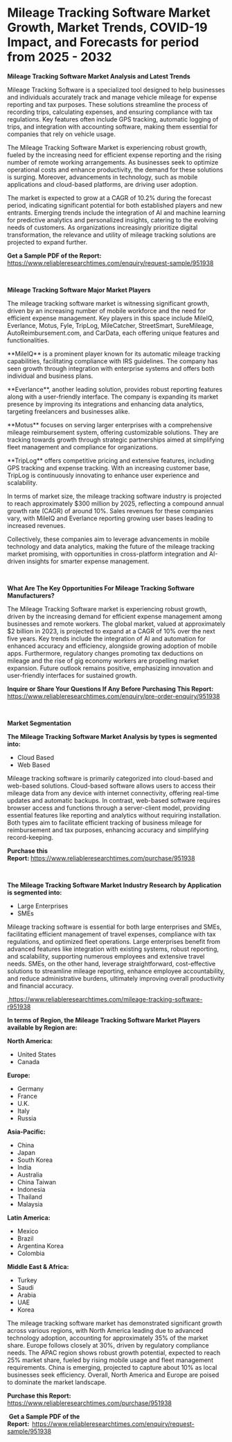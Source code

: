 <p><h1>Mileage Tracking Software Market Growth, Market Trends, COVID-19 Impact, and Forecasts for period from 2025 - 2032</h1></p><p><strong>Mileage Tracking Software Market Analysis and Latest Trends</strong></p>
<p><p>Mileage Tracking Software is a specialized tool designed to help businesses and individuals accurately track and manage vehicle mileage for expense reporting and tax purposes. These solutions streamline the process of recording trips, calculating expenses, and ensuring compliance with tax regulations. Key features often include GPS tracking, automatic logging of trips, and integration with accounting software, making them essential for companies that rely on vehicle usage.</p><p>The Mileage Tracking Software Market is experiencing robust growth, fueled by the increasing need for efficient expense reporting and the rising number of remote working arrangements. As businesses seek to optimize operational costs and enhance productivity, the demand for these solutions is surging. Moreover, advancements in technology, such as mobile applications and cloud-based platforms, are driving user adoption.</p><p>The market is expected to grow at a CAGR of 10.2% during the forecast period, indicating significant potential for both established players and new entrants. Emerging trends include the integration of AI and machine learning for predictive analytics and personalized insights, catering to the evolving needs of customers. As organizations increasingly prioritize digital transformation, the relevance and utility of mileage tracking solutions are projected to expand further.</p></p>
<p><strong>Get a Sample PDF of the Report:&nbsp;</strong> <a href="https://www.reliableresearchtimes.com/enquiry/request-sample/951938?utm_campaign=2009&utm_medium=2&utm_source=Github&utm_content=ia&utm_term=17042025&utm_id=mileage-tracking-software">https://www.reliableresearchtimes.com/enquiry/request-sample/951938</a></p>
<p>&nbsp;</p>
<p><strong>Mileage Tracking Software Major Market Players</strong></p>
<p><p>The mileage tracking software market is witnessing significant growth, driven by an increasing number of mobile workforce and the need for efficient expense management. Key players in this space include MileIQ, Everlance, Motus, Fyle, TripLog, MileCatcher, StreetSmart, SureMileage, AutoReimbursement.com, and CarData, each offering unique features and functionalities.</p><p>**MileIQ** is a prominent player known for its automatic mileage tracking capabilities, facilitating compliance with IRS guidelines. The company has seen growth through integration with enterprise systems and offers both individual and business plans.</p><p>**Everlance**, another leading solution, provides robust reporting features along with a user-friendly interface. The company is expanding its market presence by improving its integrations and enhancing data analytics, targeting freelancers and businesses alike.</p><p>**Motus** focuses on serving larger enterprises with a comprehensive mileage reimbursement system, offering customizable solutions. They are tracking towards growth through strategic partnerships aimed at simplifying fleet management and compliance for organizations.</p><p>**TripLog** offers competitive pricing and extensive features, including GPS tracking and expense tracking. With an increasing customer base, TripLog is continuously innovating to enhance user experience and scalability.</p><p>In terms of market size, the mileage tracking software industry is projected to reach approximately $300 million by 2025, reflecting a compound annual growth rate (CAGR) of around 10%. Sales revenues for these companies vary, with MileIQ and Everlance reporting growing user bases leading to increased revenues.</p><p>Collectively, these companies aim to leverage advancements in mobile technology and data analytics, making the future of the mileage tracking market promising, with opportunities in cross-platform integration and AI-driven insights for smarter expense management.</p></p>
<p>&nbsp;</p>
<p><strong>What Are The Key Opportunities For Mileage Tracking Software Manufacturers?</strong></p>
<p><p>The Mileage Tracking Software market is experiencing robust growth, driven by the increasing demand for efficient expense management among businesses and remote workers. The global market, valued at approximately $2 billion in 2023, is projected to expand at a CAGR of 10% over the next five years. Key trends include the integration of AI and automation for enhanced accuracy and efficiency, alongside growing adoption of mobile apps. Furthermore, regulatory changes promoting tax deductions on mileage and the rise of gig economy workers are propelling market expansion. Future outlook remains positive, emphasizing innovation and user-friendly interfaces for sustained growth.</p></p>
<p><strong>Inquire or Share Your Questions If Any Before Purchasing This Report:</strong> <a href="https://www.reliableresearchtimes.com/enquiry/pre-order-enquiry/951938?utm_campaign=2009&utm_medium=2&utm_source=Github&utm_content=ia&utm_term=17042025&utm_id=mileage-tracking-software">https://www.reliableresearchtimes.com/enquiry/pre-order-enquiry/951938</a></p>
<p>&nbsp;</p>
<p><strong>Market Segmentation</strong></p>
<p><strong>The Mileage Tracking Software Market Analysis by types is segmented into:</strong></p>
<p><ul><li>Cloud Based</li><li>Web Based</li></ul></p>
<p><p>Mileage tracking software is primarily categorized into cloud-based and web-based solutions. Cloud-based software allows users to access their mileage data from any device with internet connectivity, offering real-time updates and automatic backups. In contrast, web-based software requires browser access and functions through a server-client model, providing essential features like reporting and analytics without requiring installation. Both types aim to facilitate efficient tracking of business mileage for reimbursement and tax purposes, enhancing accuracy and simplifying record-keeping.</p></p>
<p><strong>Purchase this Report:&nbsp;</strong><a href="https://www.reliableresearchtimes.com/purchase/951938?utm_campaign=2009&utm_medium=2&utm_source=Github&utm_content=ia&utm_term=17042025&utm_id=mileage-tracking-software">https://www.reliableresearchtimes.com/purchase/951938</a></p>
<p>&nbsp;</p>
<p><strong>The Mileage Tracking Software Market Industry Research by Application is segmented into:</strong></p>
<p><ul><li>Large Enterprises</li><li>SMEs</li></ul></p>
<p><p>Mileage tracking software is essential for both large enterprises and SMEs, facilitating efficient management of travel expenses, compliance with tax regulations, and optimized fleet operations. Large enterprises benefit from advanced features like integration with existing systems, robust reporting, and scalability, supporting numerous employees and extensive travel needs. SMEs, on the other hand, leverage straightforward, cost-effective solutions to streamline mileage reporting, enhance employee accountability, and reduce administrative burdens, ultimately improving overall productivity and financial accuracy.</p></p>
<p><a href="https://www.reliableresearchtimes.com/mileage-tracking-software-r951938?utm_campaign=2009&utm_medium=2&utm_source=Github&utm_content=ia&utm_term=17042025&utm_id=mileage-tracking-software">&nbsp;https://www.reliableresearchtimes.com/mileage-tracking-software-r951938</a></p>
<p><strong>In terms of Region, the Mileage Tracking Software Market Players available by Region are:</strong></p>
<p>
    <p> <strong> North America: </strong>
        <ul>
            <li>United States</li>
            <li>Canada</li>
        </ul>
        </p> 
    <p> <strong> Europe: </strong>
        <ul>
            <li>Germany</li>
            <li>France</li>
            <li>U.K.</li>
            <li>Italy</li>
            <li>Russia</li>
        </ul>
        </p> 
    <p> <strong> Asia-Pacific: </strong>
        <ul>
            <li>China</li>
            <li>Japan</li>
            <li>South Korea</li>
            <li>India</li>
            <li>Australia</li>
            <li>China Taiwan</li>
            <li>Indonesia</li>
            <li>Thailand</li>
            <li>Malaysia</li>
        </ul>
        </p> 
    <p> <strong> Latin America: </strong>
        <ul>
            <li>Mexico</li>
            <li>Brazil</li>
            <li>Argentina Korea</li>
            <li>Colombia</li>
        </ul>
        </p> 
    <p> <strong> Middle East & Africa: </strong>
        <ul>
            <li>Turkey</li>
            <li>Saudi</li>
            <li>Arabia</li>
            <li>UAE</li>
            <li>Korea</li>
        </ul>
    </p>
    </p>
<p><p>The mileage tracking software market has demonstrated significant growth across various regions, with North America leading due to advanced technology adoption, accounting for approximately 35% of the market share. Europe follows closely at 30%, driven by regulatory compliance needs. The APAC region shows robust growth potential, expected to reach 25% market share, fueled by rising mobile usage and fleet management requirements. China is emerging, projected to capture about 10% as local businesses seek efficiency. Overall, North America and Europe are poised to dominate the market landscape.</p></p>
<p><strong>Purchase this Report: </strong><a href="https://www.reliableresearchtimes.com/purchase/951938?utm_campaign=2009&utm_medium=2&utm_source=Github&utm_content=ia&utm_term=17042025&utm_id=mileage-tracking-software">https://www.reliableresearchtimes.com/purchase/951938</a></p>
<p>&nbsp;<strong>Get a Sample PDF of the Report:&nbsp;&nbsp;</strong><a href="https://www.reliableresearchtimes.com/enquiry/request-sample/951938?utm_campaign=2009&utm_medium=2&utm_source=Github&utm_content=ia&utm_term=17042025&utm_id=mileage-tracking-software">https://www.reliableresearchtimes.com/enquiry/request-sample/951938</a></p>
<p><strong></strong></p>
<p><p></p><p></p><p></p></p>
